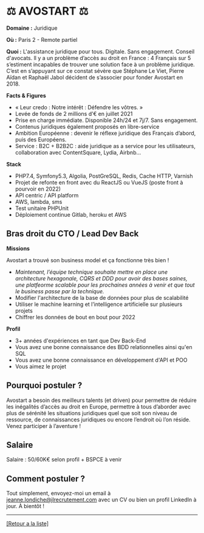# ⚖️ AVOSTART ⚖️

**Domaine :** Juridique 

**Où :** Paris 2 - Remote partiel

**Quoi :** L'assistance juridique pour tous. Digitale. Sans engagement. Conseil d'avocats.
ll y a un problème d’accès au droit en France : 4 Français sur 5 s’estiment incapables de trouver une solution face à un problème juridique. C’est en s’appuyant sur ce constat sévère que Stéphane Le Viet, Pierre Aïdan et Raphaël Jabol décident de s’associer pour fonder Avostart en 2018.

**Facts & Figures**

* « Leur credo : Notre intérêt : Défendre les vôtres. »
* Levée de fonds de 2 millions d’€ en juillet 2021
* Prise en charge immédiate. Disponible 24h/24 et 7j/7. Sans engagement. 
* Contenus juridiques également proposés en libre-service
* Ambition Européenne : devenir le réflexe juridique des Français d’abord, puis des Européens.  
* Service : B2C + B2B2C : aide juridique as a service pour les utilisateurs, collaboration avec ContentSquare, Lydia, Airbnb…

**Stack**

* PHP7.4, Symfony5.3, Algolia, PostGreSQL, Redis, Cache HTTP, Varnish
* Projet de refonte en front avec du ReactJS ou VueJS (poste front à pourvoir en 2022)
* API centric / API platform
* AWS, lambda, sms
* Test unitaire PHPUnit
* Déploiement continue Gitlab, heroku et AWS

## Bras droit du CTO / Lead Dev Back

**Missions** 

Avostart a trouvé son business model et ça fonctionne très bien ! 
* *Maintenant, l’équipe technique souhaite mettre en place une architecture hexagonale, CQRS et DDD pour avoir des bases saines, une platfeorme scalable pour les prochaines années à venir et que tout le business passe par la technique.*
* Modifier l'architecture de la base de données pour plus de scalabilité
* Utiliser le machine learning et l’intelligence artificielle sur plusieurs projets
* Chiffrer les données de bout en bout pour 2022 

**Profil** 

* 3+ années d'expériences en tant que Dev Back-End
* Vous avez une bonne connaissance des BDD relationnelles ainsi qu'en SQL
* Vous avez une bonne connaissance en développement d'API et POO
* Vous aimez le projet


## Pourquoi postuler ?

Avostart a besoin des meilleurs talents (et driven) pour permettre de réduire les inégalités d’accès au droit en Europe, permettre à tous d’aborder avec plus de sérénité les situations juridiques quel que soit son niveau de ressource, de connaissances juridiques ou encore l’endroit où l’on réside.
Venez participer à l’aventure ! 

## Salaire

Salaire : 50/60K€ selon profil + BSPCE à venir

## Comment postuler ?

Tout simplement, envoyez-moi un email à jeanne.londiche@jlrecrutement.com avec un CV ou bien un profil LinkedIn à jour. À bientôt ! 


----
<a href="https://github.com/jlondiche/job-board-php/blob/master/README.md">[Retour a la liste]</a>